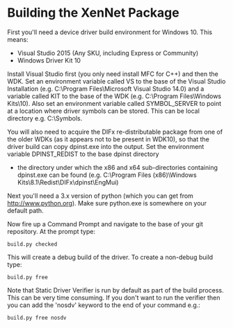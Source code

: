 Building the XenNet Package
===========================

First you'll need a device driver build environment for Windows 10.
This means:

*   Visual Studio 2015 (Any SKU, including Express or Community)
*   Windows Driver Kit 10

Install Visual Studio first (you only need install MFC for C++) and then
the WDK. Set an environment variable called VS to the base of the Visual
Studio Installation (e.g. C:\Program Files\Microsoft Visual Studio 14.0) and
a variable called KIT to the base of the WDK
(e.g. C:\Program Files\Windows Kits\10). Also set an environment variable
called SYMBOL\_SERVER to point at a location where driver symbols can be
stored. This can be local directory e.g. C:\Symbols.

You will also need to acquire the DIFx re-distributable package from one
of the older WDKs (as it appears not to be present in WDK10), so that the
driver build can copy dpinst.exe into the output.
Set the environment variable DPINST_REDIST to the base dpinst directory
- the directory under which the x86 and x64 sub-directories containing
dpinst.exe can be found
(e.g. C:\Program Files (x86)\Windows Kits\8.1\Redist\DIFx\dpinst\EngMui)

Next you'll need a 3.x version of python (which you can get from
http://www.python.org). Make sure python.exe is somewhere on your default
path.

Now fire up a Command Prompt and navigate to the base of your git repository.
At the prompt type:

    build.py checked

This will create a debug build of the driver. To create a non-debug build
type:

    build.py free

Note that Static Driver Verifier is run by default as part of the build
process. This can be very time consuming. If you don't want to run the
verifier then you can add the 'nosdv' keyword to the end of your command
e.g.:

    build.py free nosdv
